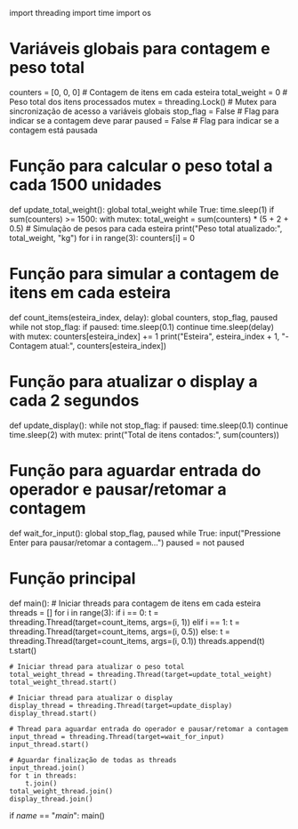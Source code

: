 import threading
import time 
import os

# Variáveis globais para contagem e peso total
counters = [0, 0, 0]  # Contagem de itens em cada esteira
total_weight = 0  # Peso total dos itens processados
mutex = threading.Lock()  # Mutex para sincronização de acesso a variáveis globais
stop_flag = False  # Flag para indicar se a contagem deve parar
paused = False  # Flag para indicar se a contagem está pausada

# Função para calcular o peso total a cada 1500 unidades
def update_total_weight():
    global total_weight
    while True:
        time.sleep(1)
        if sum(counters) >= 1500:
            with mutex:
                total_weight = sum(counters) * (5 + 2 + 0.5)  # Simulação de pesos para cada esteira
            print("Peso total atualizado:", total_weight, "kg")
            for i in range(3):
                counters[i] = 0

# Função para simular a contagem de itens em cada esteira
def count_items(esteira_index, delay):
    global counters, stop_flag, paused
    while not stop_flag:
        if paused:
            time.sleep(0.1)
            continue
        time.sleep(delay)
        with mutex:
            counters[esteira_index] += 1
            print("Esteira", esteira_index + 1, "- Contagem atual:", counters[esteira_index])

# Função para atualizar o display a cada 2 segundos
def update_display():
    while not stop_flag:
        if paused:
            time.sleep(0.1)
            continue
        time.sleep(2)
        with mutex:
            print("Total de itens contados:", sum(counters))

# Função para aguardar entrada do operador e pausar/retomar a contagem
def wait_for_input():
    global stop_flag, paused
    while True:
        input("Pressione Enter para pausar/retomar a contagem...")
        paused = not paused

# Função principal
def main():
    # Iniciar threads para contagem de itens em cada esteira
    threads = []
    for i in range(3):
        if i == 0:
            t = threading.Thread(target=count_items, args=(i, 1))
        elif i == 1:
            t = threading.Thread(target=count_items, args=(i, 0.5))
        else:
            t = threading.Thread(target=count_items, args=(i, 0.1))
        threads.append(t)
        t.start()

    # Iniciar thread para atualizar o peso total
    total_weight_thread = threading.Thread(target=update_total_weight)
    total_weight_thread.start()

    # Iniciar thread para atualizar o display
    display_thread = threading.Thread(target=update_display)
    display_thread.start()

    # Thread para aguardar entrada do operador e pausar/retomar a contagem
    input_thread = threading.Thread(target=wait_for_input)
    input_thread.start()

    # Aguardar finalização de todas as threads
    input_thread.join()
    for t in threads:
        t.join()
    total_weight_thread.join()
    display_thread.join()

if _name_ == "_main_":
    main()
